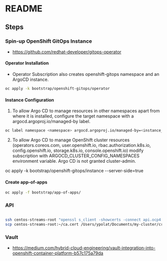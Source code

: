 # README

## Steps
### Spin-up OpenShift GitOps Instance

- https://github.com/redhat-developer/gitops-operator


#### Operator Installation

- Operator Subscription also creates openshift-gitops namespace and an ArgoCD instance.

```sh
oc apply -k bootstrap/openshift-gitops/operator
```

#### Instance Configuration

1) To allow Argo CD to manage resources in other namespaces apart from where it is installed, configure the target namespace with a argocd.argoproj.io/managed-by label.

```sh
oc label namespace <namespace> argocd.argoproj.io/managed-by=<instance_name> 
```

2) To allow Argo CD to manage OpenShift cluster resources (operators.coreos.com, user.openshift.io, rbac.authorization.k8s.io, config.openshift.io, storage.k8s.io, console.openshift.io) modify subscription with ARGOCD_CLUSTER_CONFIG_NAMESPACES environment variable. Argo CD is not granted cluster-admin.



oc apply -k bootstrap/openshift-gitops/instance --server-side=true



#### Create app-of-apps

```sh
oc apply -f bootstrap/app-of-apps/
```



### API 

```sh

ssh centos-streams-root "openssl s_client -showcerts -connect api.ocp4.ypolat.me:6443 2>/dev/null </dev/null |  sed -ne '/-BEGIN CERTIFICATE-/,/-END CERTIFICATE-/p' > ca.cert"
scp centos-streams-root:~/ca.cert /Users/ypolat/Documents/my-cluster/credentials/ca.cert
```

### Vault

- https://medium.com/hybrid-cloud-engineering/vault-integration-into-openshift-container-platform-b57c175a79da